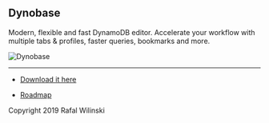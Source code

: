 ## Dynobase

Modern, flexible and fast DynamoDB editor. Accelerate your workflow with multiple tabs & profiles, faster queries, bookmarks and more. 

![Dynobase](https://dynobase.dev/static/dynobase-1119222533ea5fcf9f5156da88404edf.png)

---

- [Download it here](https://dynobase.dev)

- [Roadmap](https://github.com/RafalWilinski/dynobase-roadmap)

Copyright 2019 Rafal Wilinski
